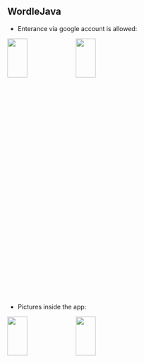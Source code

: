 ## WordleJava
* Enterance via google account is allowed:
<img src="https://user-images.githubusercontent.com/109238953/236421083-1db572a2-4e52-4ddd-8147-4c807731860f.jpeg"  width="30%" height="15%">
<img src="![tempsnip](https://user-images.githubusercontent.com/109238953/236423305-535fa1ce-5ff0-481e-90f2-26385367b509.png)"  width="30%" height="15%">


* Pictures inside the app:
<img src="![tempsnip](https://user-images.githubusercontent.com/109238953/236422792-601d8b01-5dc0-40bd-abb1-0dd85871ad96.jpeg)"  width="30%" height="15%">


<img src="![tempsnip](https://user-images.githubusercontent.com/109238953/236422754-1b31a2f1-c767-491b-9534-266f3b1394aa.jpeg)"  width="30%" height="15%">


